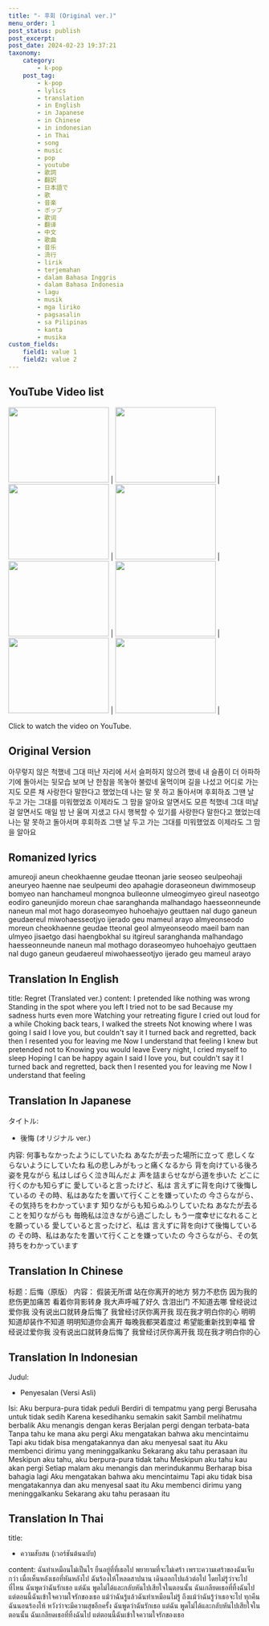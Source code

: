```yaml
---
title: "- 후회 (Original ver.)"
menu_order: 1
post_status: publish
post_excerpt: 
post_date: 2024-02-23 19:37:21
taxonomy:
    category:
        - k-pop
    post_tag:
        - k-pop
        - lylics
        - translation
        - in English
        - in Japanese
        - in Chinese
        - in indonesian
        - in Thai
        - song
        - music
        - pop
        - youtube
        - 歌詞
        - 翻訳
        - 日本語で
        - 歌
        - 音楽
        - ポップ
        - 歌词
        - 翻译
        - 中文
        - 歌曲
        - 音乐
        - 流行
        - lirik
        - terjemahan
        - dalam Bahasa Inggris
        - dalam Bahasa Indonesia
        - lagu
        - musik
        - mga liriko
        - pagsasalin
        - sa Pilipinas
        - kanta
        - musika
custom_fields:
    field1: value 1
    field2: value 2
---
```


## YouTube Video list
 [<img src='http://img.youtube.com/vi/ht_SRY7FOMI/0.jpg' width='200' height='150'>](https://youtu.be/ht_SRY7FOMI) | [<img src='http://img.youtube.com/vi/6iwo2ZmPEDE/0.jpg' width='200' height='150'>](https://youtu.be/6iwo2ZmPEDE) | [<img src='http://img.youtube.com/vi/D6FlpfBuMzI/0.jpg' width='200' height='150'>](https://youtu.be/D6FlpfBuMzI) | [<img src='http://img.youtube.com/vi/i6T2Ifi9lfc/0.jpg' width='200' height='150'>](https://youtu.be/i6T2Ifi9lfc) | [<img src='http://img.youtube.com/vi/bfCNKzfn0ak/0.jpg' width='200' height='150'>](https://youtu.be/bfCNKzfn0ak) |
 [<img src='http://img.youtube.com/vi/QzU20Mlj6O8/0.jpg' width='200' height='150'>](https://youtu.be/QzU20Mlj6O8) | [<img src='http://img.youtube.com/vi/_XmK4Tt56SU/0.jpg' width='200' height='150'>](https://youtu.be/_XmK4Tt56SU) | [<img src='http://img.youtube.com/vi/IBMcv8bABPk/0.jpg' width='200' height='150'>](https://youtu.be/IBMcv8bABPk) |

Click to watch the video on YouTube.
## Original Version
아무렇지 않은 척했네 
그대 떠난 자리에 서서 
슬퍼하지 않으려 했네 
내 슬픔이 더 아파하기에 
돌아서는 뒷모습 보며 
난 한참을 목놓아 불렀네 
울먹이며 길을 나섰고 
어디로 가는지도 모른 채 
사랑한다 말한다고 했었는데 나는 
말 못 하고 돌아서며 후회하죠 그땐 
날 두고 가는 그대를 미워했었죠 
이제라도 그 맘을 알아요 
알면서도 모른 척했네 
그대 떠날 걸 알면서도 
매일 밤 난 울며 지샜고 
다시 행복할 수 있기를 
사랑한다 말한다고 했었는데 나는 
말 못하고 돌아서며 후회하죠 그땐 
날 두고 가는 그대를 미워했었죠 
이제라도 그 맘을 알아요 



## Romanized lyrics
amureoji aneun cheokhaenne 
geudae tteonan jarie seoseo 
seulpeohaji aneuryeo haenne 
nae seulpeumi deo apahagie 
doraseoneun dwimmoseup bomyeo 
nan hanchameul mongnoa bulleonne 
ulmeogimyeo gireul naseotgo 
eodiro ganeunjido moreun chae 
saranghanda malhandago haesseonneunde naneun 
mal mot hago doraseomyeo huhoehajyo geuttaen 
nal dugo ganeun geudaereul miwohaesseotjyo 
ijerado geu mameul arayo 
almyeonseodo moreun cheokhaenne 
geudae tteonal geol almyeonseodo 
maeil bam nan ulmyeo jisaetgo 
dasi haengbokhal su itgireul 
saranghanda malhandago haesseonneunde naneun 
mal mothago doraseomyeo huhoehajyo geuttaen 
nal dugo ganeun geudaereul miwohaesseotjyo 
ijerado geu mameul arayo 



## Translation In English
title: Regret (Translated ver.)
content:
I pretended like nothing was wrong
Standing in the spot where you left
I tried not to be sad
Because my sadness hurts even more
Watching your retreating figure
I cried out loud for a while
Choking back tears, I walked the streets
Not knowing where I was going
I said I love you, but couldn't say it
I turned back and regretted, back then
I resented you for leaving me
Now I understand that feeling
I knew but pretended not to
Knowing you would leave
Every night, I cried myself to sleep
Hoping I can be happy again
I said I love you, but couldn't say it
I turned back and regretted, back then
I resented you for leaving me
Now I understand that feeling
## Translation In Japanese
タイトル:
- 後悔 (オリジナル ver.)

内容:
何事もなかったようにしていたね
あなたが去った場所に立って
悲しくならないようにしていたね
私の悲しみがもっと痛くなるから
背を向けている後ろ姿を見ながら
私はしばらく泣き叫んだよ
声を詰まらせながら道を歩いた
どこに行くのかも知らずに
愛していると言ったけど、私は
言えずに背を向けて後悔しているの
その時、私はあなたを置いて行くことを嫌っていたの
今さらながら、その気持ちをわかっています
知りながらも知らぬふりしていたね
あなたが去ることを知りながらも
毎晩私は泣きながら過ごしたし
もう一度幸せになれることを願っている
愛していると言ったけど、私は
言えずに背を向けて後悔しているの
その時、私はあなたを置いて行くことを嫌っていたの
今さらながら、その気持ちをわかっています
## Translation In Chinese
标题：后悔（原版）
内容：
假装无所谓
站在你离开的地方
努力不悲伤
因为我的悲伤更加痛苦
看着你背影转身
我大声呼喊了好久
含泪出门
不知道去哪
曾经说过爱你我
没有说出口就转身后悔了
我曾经讨厌你离开我
现在我才明白你的心
明明知道却装作不知道
明明知道你会离开
每晚我都哭着度过
希望能重新找到幸福
曾经说过爱你我
没有说出口就转身后悔了
我曾经讨厌你离开我
现在我才明白你的心
## Translation In Indonesian
Judul:
- Penyesalan (Versi Asli)

Isi:
Aku berpura-pura tidak peduli
Berdiri di tempatmu yang pergi
Berusaha untuk tidak sedih
Karena kesedihanku semakin sakit
Sambil melihatmu berbalik
Aku menangis dengan keras
Berjalan pergi dengan terbata-bata
Tanpa tahu ke mana aku pergi
Aku mengatakan bahwa aku mencintaimu
Tapi aku tidak bisa mengatakannya dan aku menyesal saat itu
Aku membenci dirimu yang meninggalkanku
Sekarang aku tahu perasaan itu
Meskipun aku tahu, aku berpura-pura tidak tahu
Meskipun aku tahu kau akan pergi
Setiap malam aku menangis dan merindukanmu
Berharap bisa bahagia lagi
Aku mengatakan bahwa aku mencintaimu
Tapi aku tidak bisa mengatakannya dan aku menyesal saat itu
Aku membenci dirimu yang meninggalkanku
Sekarang aku tahu perasaan itu
## Translation In Thai
title: 
- ความสับสน (เวอร์ชันต้นฉบับ)

content: 
ฉันทำเหมือนไม่เป็นไร
ยืนอยู่ที่ที่เธอไป
พยายามที่จะไม่เศร้า
เพราะความเศร้าของฉันเจ็บกว่า
เมื่อเห็นหลังเธอที่หันหลังไป
ฉันร้องไห้โหลดสาปนาน
เดินออกไปแล้วต่อไป
โดยไม่รู้ว่าจะไปที่ไหน
ฉันพูดว่าฉันรักเธอ แต่ฉัน
พูดไม่ได้และกลับหันไปเสียใจในตอนนั้น
ฉันเกลียดเธอที่ทิ้งฉันไป
แต่ตอนนี้ฉันเข้าใจความใจรักของเธอ
แม้ว่าฉันรู้แล้วฉันทำเหมือนไม่รู้
ถึงแม้ว่าฉันรู้ว่าเธอจะไป
ทุกคืนฉันนอนร้องไห้
หวังว่าจะมีความสุขอีกครั้ง
ฉันพูดว่าฉันรักเธอ แต่ฉัน
พูดไม่ได้และกลับหันไปเสียใจในตอนนั้น
ฉันเกลียดเธอที่ทิ้งฉันไป
แต่ตอนนี้ฉันเข้าใจความใจรักของเธอ
